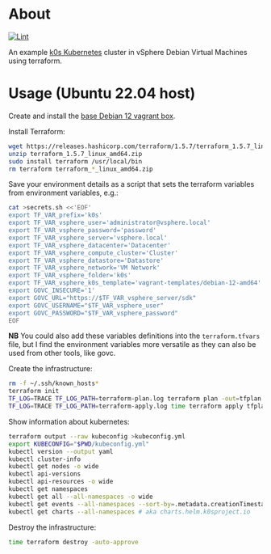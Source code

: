 # About

[![Lint](https://github.com/rgl/terraform-vsphere-k0s/actions/workflows/lint.yml/badge.svg)](https://github.com/rgl/terraform-vsphere-k0s/actions/workflows/lint.yml)

An example [k0s Kubernetes](https://github.com/k0sproject/k0s) cluster in vSphere Debian Virtual Machines using terraform.

# Usage (Ubuntu 22.04 host)

Create and install the [base Debian 12 vagrant box](https://github.com/rgl/debian-vagrant).

Install Terraform:

```bash
wget https://releases.hashicorp.com/terraform/1.5.7/terraform_1.5.7_linux_amd64.zip
unzip terraform_1.5.7_linux_amd64.zip
sudo install terraform /usr/local/bin
rm terraform terraform_*_linux_amd64.zip
```

Save your environment details as a script that sets the terraform variables from environment variables, e.g.:

```bash
cat >secrets.sh <<'EOF'
export TF_VAR_prefix='k0s'
export TF_VAR_vsphere_user='administrator@vsphere.local'
export TF_VAR_vsphere_password='password'
export TF_VAR_vsphere_server='vsphere.local'
export TF_VAR_vsphere_datacenter='Datacenter'
export TF_VAR_vsphere_compute_cluster='Cluster'
export TF_VAR_vsphere_datastore='Datastore'
export TF_VAR_vsphere_network='VM Network'
export TF_VAR_vsphere_folder='k0s'
export TF_VAR_vsphere_k0s_template='vagrant-templates/debian-12-amd64'
export GOVC_INSECURE='1'
export GOVC_URL="https://$TF_VAR_vsphere_server/sdk"
export GOVC_USERNAME="$TF_VAR_vsphere_user"
export GOVC_PASSWORD="$TF_VAR_vsphere_password"
EOF
```

**NB** You could also add these variables definitions into the `terraform.tfvars` file, but I find the environment variables more versatile as they can also be used from other tools, like govc.

Create the infrastructure:

```bash
rm -f ~/.ssh/known_hosts*
terraform init
TF_LOG=TRACE TF_LOG_PATH=terraform-plan.log terraform plan -out=tfplan
TF_LOG=TRACE TF_LOG_PATH=terraform-apply.log time terraform apply tfplan
```

Show information about kubernetes:

```bash
terraform output --raw kubeconfig >kubeconfig.yml
export KUBECONFIG="$PWD/kubeconfig.yml"
kubectl version --output yaml
kubectl cluster-info
kubectl get nodes -o wide
kubectl api-versions
kubectl api-resources -o wide
kubectl get namespaces
kubectl get all --all-namespaces -o wide
kubectl get events --all-namespaces --sort-by=.metadata.creationTimestamp
kubectl get charts --all-namespaces # aka charts.helm.k0sproject.io
```

Destroy the infrastructure:

```bash
time terraform destroy -auto-approve
```
